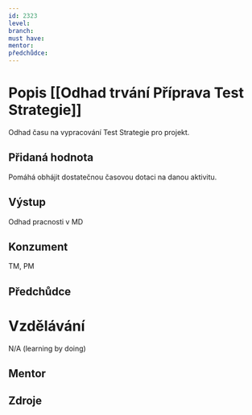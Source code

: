 ```yaml
---
id: 2323
level: 
branch: 
must have: 
mentor: 
předchůdce: 
---
```



# Popis [[Odhad trvání Příprava Test Strategie]]
Odhad času na vypracování Test Strategie pro projekt.

## Přidaná hodnota
Pomáhá obhájit dostatečnou časovou dotaci na danou aktivitu.

## Výstup
Odhad pracnosti v MD

## Konzument
TM, PM

## Předchůdce


# Vzdělávání
N/A (learning by doing)

## Mentor


## Zdroje